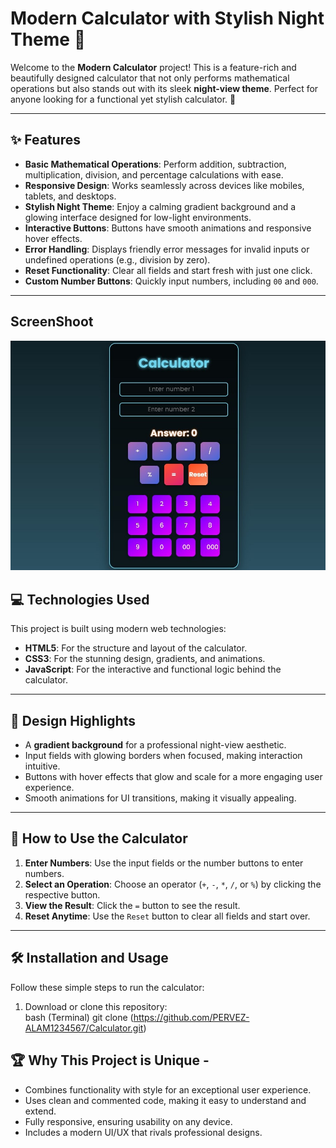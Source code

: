 # Modern Calculator with Stylish Night Theme 🌌

Welcome to the **Modern Calculator** project! This is a feature-rich and beautifully designed calculator that not only performs mathematical operations but also stands out with its sleek **night-view theme**. Perfect for anyone looking for a functional yet stylish calculator. 🎉

---

## ✨ Features

- **Basic Mathematical Operations**: Perform addition, subtraction, multiplication, division, and percentage calculations with ease.  
- **Responsive Design**: Works seamlessly across devices like mobiles, tablets, and desktops.  
- **Stylish Night Theme**: Enjoy a calming gradient background and a glowing interface designed for low-light environments.  
- **Interactive Buttons**: Buttons have smooth animations and responsive hover effects.  
- **Error Handling**: Displays friendly error messages for invalid inputs or undefined operations (e.g., division by zero).  
- **Reset Functionality**: Clear all fields and start fresh with just one click.  
- **Custom Number Buttons**: Quickly input numbers, including `00` and `000`.  

---
## ScreenShoot

![Modern Calculator with Stylish Night Theme](https://github.com/PERVEZ-ALAM1234567/Calculator/blob/main/SharedScreenshot.jpg)

## 💻 Technologies Used

This project is built using modern web technologies:

- **HTML5**: For the structure and layout of the calculator.  
- **CSS3**: For the stunning design, gradients, and animations.  
- **JavaScript**: For the interactive and functional logic behind the calculator.  

---

## 🎨 Design Highlights

- A **gradient background** for a professional night-view aesthetic.  
- Input fields with glowing borders when focused, making interaction intuitive.  
- Buttons with hover effects that glow and scale for a more engaging user experience.  
- Smooth animations for UI transitions, making it visually appealing.  

---

## 🚀 How to Use the Calculator

1. **Enter Numbers**: Use the input fields or the number buttons to enter numbers.  
2. **Select an Operation**: Choose an operator (`+`, `-`, `*`, `/`, or `%`) by clicking the respective button.  
3. **View the Result**: Click the `=` button to see the result.  
4. **Reset Anytime**: Use the `Reset` button to clear all fields and start over.  

---

## 🛠 Installation and Usage

Follow these simple steps to run the calculator:

1. Download or clone this repository:  
   bash (Terminal)
   git clone (https://github.com/PERVEZ-ALAM1234567/Calculator.git)


## 🏆 Why This Project is Unique -
- Combines functionality with style for an exceptional user experience.
- Uses clean and commented code, making it easy to understand and extend.
- Fully responsive, ensuring usability on any device.
- Includes a modern UI/UX that rivals professional designs.
